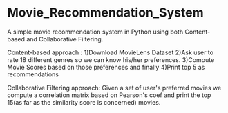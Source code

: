 # Movie_Recommendation_System
A simple movie recommendation system in Python using both Content-based and Collaborative Filtering.

Content-based approach :
1)Download MovieLens Dataset
2)Ask user to rate 18 different genres so we can know his/her preferences.
3)Compute Movie Scores based on those preferences and finally
4)Print top 5 as recommendations

Collaborative Filtering approach:
Given a set of user's preferred movies we compute a correlation matrix based on Pearson's coef
and print the top 15(as far as the similarity score is concerned) movies.
